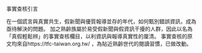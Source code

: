 事實查核引言


在一個謊言與真實共生，假新聞與優質報導並存的年代，如何甄別錯誤資訊，成為亟待解決的問題。
加之熟齡族屬於易受假新聞與假資訊干擾的人群，因此以名為「真假輕鬆辨」的事實查核欄目，以利資訊與報導真實性的厘清。
事實查核的原文均來自https://tfc-taiwan.org.tw/ ，為貼近熟齡世代的閱讀習慣，已做改動。

